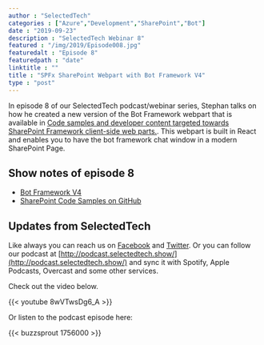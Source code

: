 ```yaml
---
author : "SelectedTech"
categories : ["Azure","Development","SharePoint","Bot"]
date : "2019-09-23"
description : "SelectedTech Webinar 8"
featured : "/img/2019/Episode008.jpg"
featuredalt : "Episode 8"
featuredpath : "date"
linktitle : ""
title : "SPFx SharePoint Webpart with Bot Framework V4"
type : "post"
---
```


In episode 8 of our SelectedTech podcast/webinar series, Stephan talks on how he created a new version of the Bot Framework webpart that is available in [Code samples and developer content targeted towards SharePoint Framework client-side web parts.](https://github.com/SharePoint/sp-dev-fx-webparts/tree/master/samples/react-bot-framework). This webpart is built in React and enables you to have the bot framework chat window in a modern SharePoint Page.

## Show notes of episode 8

- [Bot Framework V4](https://dev.botframework.com/)
- [SharePoint Code Samples on GitHub](https://github.com/SharePoint/sp-dev-fx-webparts)

## Updates from SelectedTech

Like always you can reach us on [Facebook](https://www.facebook.com/SelectedTechPage/) and [Twitter](https://twitter.com/selectedtech). Or you can follow our podcast at [http://podcast.selectedtech.show/](http://podcast.selectedtech.show/) and sync it with Spotify, Apple Podcasts, Overcast and some other services.

Check out the video below.

{{< youtube 8wVTwsDg6_A >}}

Or listen to the podcast episode here:

{{< buzzsprout 1756000 >}}

